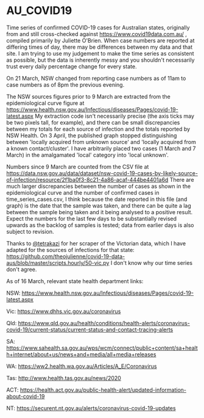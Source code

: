 # AU_COVID19
Time series of confirmed COVID-19 cases for Australian states, originally from and still cross-checked against https://www.covid19data.com.au/ , compiled primarily by Juliette O'Brien.  When case numbers are reported at differing times of day, there may be differences between my data and that site.  I am trying to use my judgement to make the time series as consistent as possible, but the data is inherently messy and you shouldn't necessarily trust every daily percentage change for every state.

On 21 March, NSW changed from reporting case numbers as of 11am to case numbers as of 8pm the previous evening.

The NSW sources figures prior to 9 March are extracted from the epidemiological curve figure at https://www.health.nsw.gov.au/Infectious/diseases/Pages/covid-19-latest.aspx My extraction code isn't necessarily precise (the axis ticks may be two pixels tall, for example), and there can be small discrepancies between my totals for each source of infection and the totals reported by NSW Health.  On 3 April, the published graph stopped distinguishing between 'locally acquired from unknown source' and 'locally acquired from a known contact/cluster'.  I have arbitrarily placed two cases (1 March and 7 March) in the amalgamated 'local' category into 'local unknown'.

Numbers since 9 March are counted from the CSV file at https://data.nsw.gov.au/data/dataset/nsw-covid-19-cases-by-likely-source-of-infection/resource/2f1ba0f3-8c21-4a86-acaf-444be4401a6d There are much larger discrepancies between the number of cases as shown in the epidemiological curve and the number of confirmed cases in time_series_cases.csv, I think because the date reported in this file (and graph) is the date that the sample was taken, and there can be quite a lag between the sample being taken and it being analysed to a positive result.  Expect the numbers for the last few days to be substantially revised upwards as the backlog of samples is tested; data from earlier days is also subject to revision.

Thanks to [@tetrakazi](https://twitter.com/tetrakazi) for her scraper of the Victorian data, which I have adapted for the sources of infections for that state: https://github.com/theojulienne/covid-19-data-aus/blob/master/scripts.hourly/50-vic.py  I don't know why our time series don't agree.

As of 16 March, relevant state health department links:

NSW: https://www.health.nsw.gov.au/Infectious/diseases/Pages/covid-19-latest.aspx

Vic: https://www.dhhs.vic.gov.au/coronavirus

Qld: https://www.qld.gov.au/health/conditions/health-alerts/coronavirus-covid-19/current-status/current-status-and-contact-tracing-alerts

SA: https://www.sahealth.sa.gov.au/wps/wcm/connect/public+content/sa+health+internet/about+us/news+and+media/all+media+releases

WA: https://ww2.health.wa.gov.au/Articles/A_E/Coronavirus

Tas: http://www.health.tas.gov.au/news/2020

ACT: https://health.act.gov.au/public-health-alert/updated-information-about-covid-19

NT: https://securent.nt.gov.au/alerts/coronavirus-covid-19-updates
